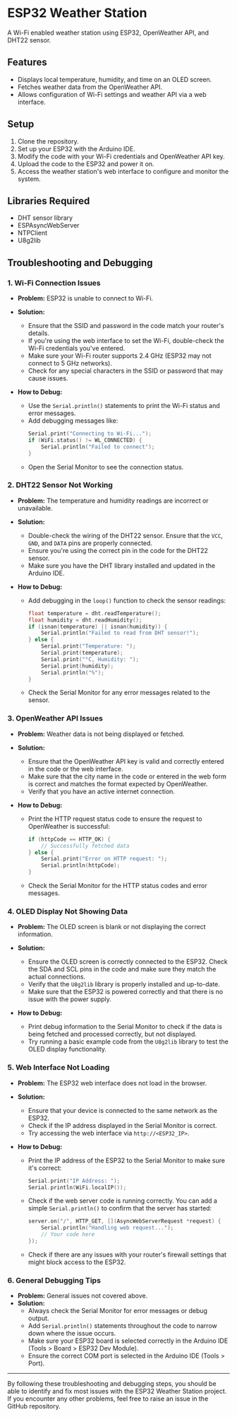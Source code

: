 # ESP32 Weather Station

A Wi-Fi enabled weather station using ESP32, OpenWeather API, and DHT22 sensor.

## Features
- Displays local temperature, humidity, and time on an OLED screen.
- Fetches weather data from the OpenWeather API.
- Allows configuration of Wi-Fi settings and weather API via a web interface.

## Setup
1. Clone the repository.
2. Set up your ESP32 with the Arduino IDE.
3. Modify the code with your Wi-Fi credentials and OpenWeather API key.
4. Upload the code to the ESP32 and power it on.
5. Access the weather station's web interface to configure and monitor the system.

## Libraries Required
- DHT sensor library
- ESPAsyncWebServer
- NTPClient
- U8g2lib

## Troubleshooting and Debugging

### 1. **Wi-Fi Connection Issues**
   - **Problem:** ESP32 is unable to connect to Wi-Fi.
   - **Solution:** 
     - Ensure that the SSID and password in the code match your router's details.
     - If you're using the web interface to set the Wi-Fi, double-check the Wi-Fi credentials you've entered.
     - Make sure your Wi-Fi router supports 2.4 GHz (ESP32 may not connect to 5 GHz networks).
     - Check for any special characters in the SSID or password that may cause issues.

   - **How to Debug:**
     - Use the `Serial.println()` statements to print the Wi-Fi status and error messages.
     - Add debugging messages like:
       ```cpp
       Serial.print("Connecting to Wi-Fi...");
       if (WiFi.status() != WL_CONNECTED) {
           Serial.println("Failed to connect");
       }
       ```
     - Open the Serial Monitor to see the connection status.

### 2. **DHT22 Sensor Not Working**
   - **Problem:** The temperature and humidity readings are incorrect or unavailable.
   - **Solution:**
     - Double-check the wiring of the DHT22 sensor. Ensure that the `VCC`, `GND`, and `DATA` pins are properly connected.
     - Ensure you're using the correct pin in the code for the DHT22 sensor.
     - Make sure you have the DHT library installed and updated in the Arduino IDE.
   
   - **How to Debug:**
     - Add debugging in the `loop()` function to check the sensor readings:
       ```cpp
       float temperature = dht.readTemperature();
       float humidity = dht.readHumidity();
       if (isnan(temperature) || isnan(humidity)) {
           Serial.println("Failed to read from DHT sensor!");
       } else {
           Serial.print("Temperature: ");
           Serial.print(temperature);
           Serial.print("°C, Humidity: ");
           Serial.print(humidity);
           Serial.println("%");
       }
       ```
     - Check the Serial Monitor for any error messages related to the sensor.

### 3. **OpenWeather API Issues**
   - **Problem:** Weather data is not being displayed or fetched.
   - **Solution:**
     - Ensure that the OpenWeather API key is valid and correctly entered in the code or the web interface.
     - Make sure that the city name in the code or entered in the web form is correct and matches the format expected by OpenWeather.
     - Verify that you have an active internet connection.
   
   - **How to Debug:**
     - Print the HTTP request status code to ensure the request to OpenWeather is successful:
       ```cpp
       if (httpCode == HTTP_OK) {
           // Successfully fetched data
       } else {
           Serial.print("Error on HTTP request: ");
           Serial.println(httpCode);
       }
       ```
     - Check the Serial Monitor for the HTTP status codes and error messages.

### 4. **OLED Display Not Showing Data**
   - **Problem:** The OLED screen is blank or not displaying the correct information.
   - **Solution:**
     - Ensure the OLED screen is correctly connected to the ESP32. Check the SDA and SCL pins in the code and make sure they match the actual connections.
     - Verify that the `U8g2lib` library is properly installed and up-to-date.
     - Make sure that the ESP32 is powered correctly and that there is no issue with the power supply.
   
   - **How to Debug:**
     - Print debug information to the Serial Monitor to check if the data is being fetched and processed correctly, but not displayed.
     - Try running a basic example code from the `U8g2lib` library to test the OLED display functionality.

### 5. **Web Interface Not Loading**
   - **Problem:** The ESP32 web interface does not load in the browser.
   - **Solution:**
     - Ensure that your device is connected to the same network as the ESP32.
     - Check if the IP address displayed in the Serial Monitor is correct.
     - Try accessing the web interface via `http://<ESP32_IP>`.

   - **How to Debug:**
     - Print the IP address of the ESP32 to the Serial Monitor to make sure it's correct:
       ```cpp
       Serial.print("IP Address: ");
       Serial.println(WiFi.localIP());
       ```
     - Check if the web server code is running correctly. You can add a simple `Serial.println()` to confirm that the server has started:
       ```cpp
       server.on("/", HTTP_GET, [](AsyncWebServerRequest *request) {
           Serial.println("Handling web request...");
           // Your code here
       });
       ```
     - Check if there are any issues with your router's firewall settings that might block access to the ESP32.

### 6. **General Debugging Tips**
   - **Problem:** General issues not covered above.
   - **Solution:**
     - Always check the Serial Monitor for error messages or debug output.
     - Add `Serial.println()` statements throughout the code to narrow down where the issue occurs.
     - Make sure your ESP32 board is selected correctly in the Arduino IDE (Tools > Board > ESP32 Dev Module).
     - Ensure the correct COM port is selected in the Arduino IDE (Tools > Port).

---

By following these troubleshooting and debugging steps, you should be able to identify and fix most issues with the ESP32 Weather Station project. If you encounter any other problems, feel free to raise an issue in the GitHub repository.
